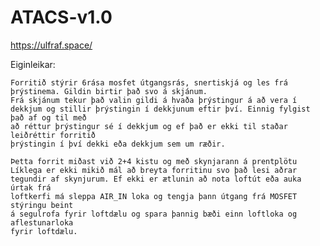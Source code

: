 # ATACS-v1.0
https://ulfraf.space/

Eiginleikar:

    Forritið stýrir 6rása mosfet útgangsrás, snertiskjá og les frá þrýstinema. Gildin birtir það svo á skjánum.
    Frá skjánum tekur það valin gildi á hvaða þrýstingur á að vera í dekkjum og stillir þrýstingin í dekkjunum eftir því. Einnig fylgist það af og til með
    að réttur þrýstingur sé í dekkjum og ef það er ekki til staðar leiðréttir forritið
    þrýstingin í því dekki eða dekkjum sem um ræðir.

    Þetta forrit miðast við 2+4 kistu og með skynjarann á prentplötu
    Líklega er ekki mikið mál að breyta forritinu svo það lesi aðrar
    tegundir af skynjurum. Ef ekki er ætlunin að nota loftút eða auka úrtak frá
    loftkerfi má sleppa AIR_IN loka og tengja þann útgang frá MOSFET stýringu beint
    á segulrofa fyrir loftdælu og spara þannig bæði einn loftloka og aflestunarloka
    fyrir loftdælu.
